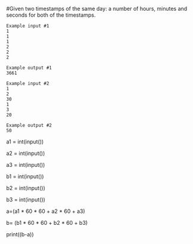 #Given two timestamps of the same day: a number of hours, minutes and seconds for both of the timestamps.

```
Example input #1
1
1
1
2
2
2

Example output #1
3661

Example input #2
1
2
30
1
3
20

Example output #2
50
```
a1 = int(input())

a2 = int(input())

a3 = int(input())

b1 = int(input())

b2 = int(input())

b3 = int(input())

a=(a1 * 60 * 60 + a2 * 60 + a3)

b= (b1 * 60 * 60 + b2 * 60 + b3)

print((b-a))
